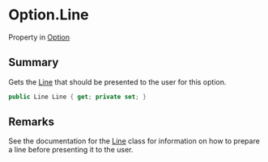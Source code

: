 # Option.Line

Property in [Option](api/csharp/yarn.optionset.option.md)

## Summary


Gets the  <a href="yarn.optionset.option.line.md">Line</a>  that should be presented to the
user for this option.


```csharp
public Line Line { get; private set; }
```

## Remarks


See the documentation for the  <a href="yarn.line.md">Line</a>  class
for information on how to prepare a line before presenting
it to the user. 


